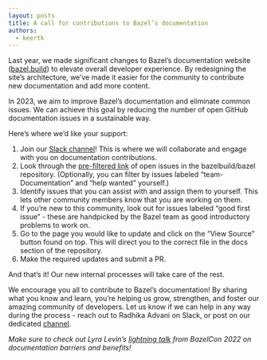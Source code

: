 ```yaml
---
layout: posts
title: A call for contributions to Bazel’s documentation
authors:
  - keertk
---
```


Last year, we made significant changes to Bazel’s documentation website ([bazel.build](https://bazel.build/)) to elevate overall developer experience. By redesigning the site’s architecture, we’ve made it easier for the community to contribute new documentation and add more content. 

In 2023, we aim to improve Bazel’s documentation and eliminate common issues. We can achieve this goal by reducing the number of open GitHub documentation issues in a sustainable way. 

Here’s where we’d like your support:
1. Join our [Slack channel](https://app.slack.com/client/TA4K1KQ87/C04JVKPP4EB)! This is where we will collaborate and engage with you on documentation contributions.
2. Look through the [pre-filtered link](https://github.com/bazelbuild/bazel/issues?q=is%3Aissue+is%3Aopen+label%3Ateam-Documentation+label%3A%22help+wanted%22+) of open issues in the bazelbuild/bazel repository. (Optionally, you can filter by issues labeled “team-Documentation” and “help wanted” yourself.)
3. Identify issues that you can assist with and assign them to yourself. This lets other community members know that you are working on them. 
4. If you’re new to this community, look out for issues labeled “good first issue” - these are handpicked by the Bazel team as good introductory problems to work on.
5. Go to the page you would like to update and click on the “View Source” button found on top. This will direct you to the correct file in the docs section of the repository.
6. Make the required updates and submit a PR.


And that’s it! Our new internal processes will take care of the rest.

We encourage you all to contribute to Bazel’s documentation! By sharing what you know and learn, you’re helping us grow, strengthen, and foster our amazing community of developers. Let us know if we can help in any way during the process - reach out to Radhika Advani on Slack, or post on our dedicated [channel](https://app.slack.com/client/TA4K1KQ87/C04JVKPP4EB).

_Make sure to check out Lyra Levin’s [lightning talk](https://opensourcelive.withgoogle.com/events/bazelcon2022/watch?talk=day1-talk20) from BazelCon 2022 on documentation barriers and benefits!_
